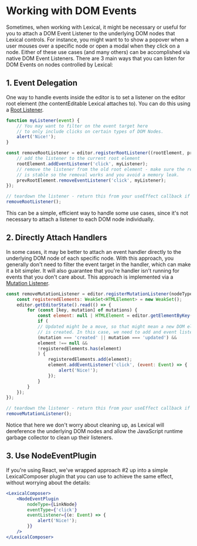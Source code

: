 

# Working with DOM Events

Sometimes, when working with Lexical, it might be necessary or useful for you to attach a DOM Event Listener to the underlying DOM nodes that Lexical controls. For instance, you might want to to show a popover when a user mouses over a specific node or open a modal when they click on a node. Either of these use cases (and many others) can be accomplished via native DOM Event Listeners. There are 3 main ways that you can listen for DOM Events on nodes controlled by Lexical:

## 1. Event Delegation

One way to handle events inside the editor is to set a listener on the editor root element (the contentEditable Lexical attaches to). You can do this using a [Root Listener](https://lexical.dev/docs/concepts/listeners).

```js
function myListener(event) {
    // You may want to filter on the event target here
    // to only include clicks on certain types of DOM Nodes.
    alert('Nice!');
}

const removeRootListener = editor.registerRootListener((rootElement, prevRootElement) => {
    // add the listener to the current root element
    rootElement.addEventListener('click', myListener);
    // remove the listener from the old root element - make sure the ref to myListener
    // is stable so the removal works and you avoid a memory leak.
    prevRootElement.removeEventListener('click', myListener);
});

// teardown the listener - return this from your useEffect callback if you're using React.
removeRootListener();
```
This can be a simple, efficient way to handle some use cases, since it's not necessary to attach a listener to each DOM node individually.

## 2. Directly Attach Handlers

In some cases, it may be better to attach an event handler directly to the underlying DOM node of each specific node. With this approach, you generally don't need to filter the event target in the handler, which can make it a bit simpler. It will also guarantee that you're handler isn't running for events that you don't care about. This approach is implemented via a [Mutation Listener](https://lexical.dev/docs/concepts/listeners).

```js
const removeMutationListener = editor.registerMutationListener(nodeType, (mutations) => {
    const registeredElements: WeakSet<HTMLElement> = new WeakSet();
    editor.getEditorState().read(() => {
        for (const [key, mutation] of mutations) {
            const element: null | HTMLElement = editor.getElementByKey(key);
            if (
            // Updated might be a move, so that might mean a new DOM element
            // is created. In this case, we need to add and event listener too.
            (mutation === 'created' || mutation === 'updated') &&
            element !== null &&
            !registeredElements.has(element)
            ) {
                registeredElements.add(element);
                element.addEventListener('click', (event: Event) => {
                    alert('Nice!');
                });
            }
        }
    });
});

// teardown the listener - return this from your useEffect callback if you're using React.
removeMutationListener();
```
Notice that here we don't worry about cleaning up, as Lexical will dereference the underlying DOM nodes and allow the JavaScript runtime garbage collector to clean up their listeners.

## 3. Use NodeEventPlugin

If you're using React, we've wrapped approach #2 up into a simple LexicalComposer plugin that you can use to achieve the same effect, without worrying about the details:

```jsx
<LexicalComposer>
    <NodeEventPlugin
        nodeType={LinkNode}
        eventType={'click'}
        eventListener={(e: Event) => {
            alert('Nice!');
        }}
    />
</LexicalComposer>
```
